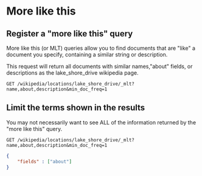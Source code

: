 # More like this

## Register a "more like this" query

More like this (or MLT) queries allow you to find documents that are "like" a document you specify, containing a similar string or description.

This request will return all documents with similar names,"about" fields, or descriptions as the lake_shore_drive wikipedia page.

`GET /wikipedia/locations/lake_shore_drive/_mlt?name,about,description&min_doc_freq=1 `

## Limit the terms shown in the results

You may not necessarily want to see ALL of the information returned by the "more like this" query.

`GET /wikipedia/locations/lake_shore_drive/_mlt?name,about,description&min_doc_freq=1 `

```json
{
    "fields" : ["about"]
}
```